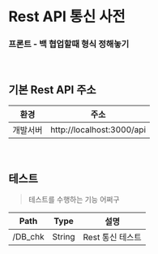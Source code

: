 # Rest API 통신 사전

### 프론트 - 백 협업할때 형식 정해놓기

<br>

## 기본 Rest API 주소

|환경|주소|
|---|---|
|개발서버|http://localhost:3000/api|

<br>

## 테스트
> 테스트를 수행하는 기능 어쩌구

|Path|Type|설명|
|---|---|---|
|/DB_chk|String|Rest 통신 테스트|